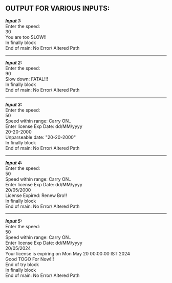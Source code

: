 ## OUTPUT FOR VARIOUS INPUTS:
***Input 1:***    
Enter the speed:  
30  
You are too SLOW!!  
In finally block  
End of main: No Error/ Altered Path  
<hr>

***Input 2:***  
Enter the speed:  
90  
Slow down: FATAL!!!  
In finally block  
End of main: No Error/ Altered Path  
<hr>

***Input 3:***  
Enter the speed:  
50  
Speed within range: Carry ON..  
Enter license Exp Date: dd/MM/yyyy   
20-20-2000  
Unparseable date: "20-20-2000"  
In finally block  
End of main: No Error/ Altered Path  
<hr>

***Input 4:***  
Enter the speed:  
50  
Speed within range: Carry ON..  
Enter license Exp Date: dd/MM/yyyy   
20/05/2000  
License Expired: Renew Bro!!  
In finally block  
End of main: No Error/ Altered Path  
<hr>

***Input 5:***  
Enter the speed:  
50  
Speed within range: Carry ON..  
Enter license Exp Date: dd/MM/yyyy   
20/05/2024  
Your license is expiring on Mon May 20 00:00:00 IST 2024  
Good TOGO For Now!!!  
End of try block  
In finally block  
End of main: No Error/ Altered Path  
